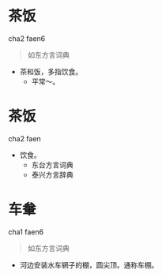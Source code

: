 # 茶饭
cha2 faen6
> 如东方言词典
- 茶和饭，多指饮食。
  - 平常～。

# 茶饭
cha2 faen
+ 饮食。
  * 东台方言词典
  * 泰兴方言辞典

# 车軬
cha1 faen6
> 如东方言词典
- 河边安装水车辋子的棚，圆尖顶。通称车棚。
